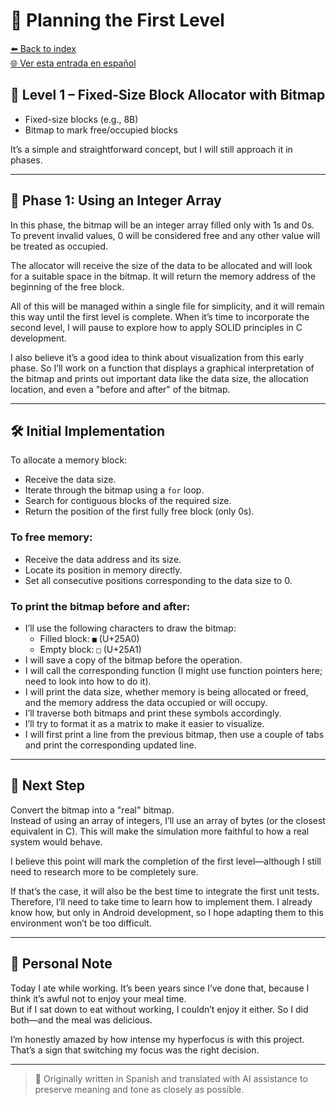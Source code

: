 # 🧱 Planning the First Level

[⬅️ Back to index](../journal_index.md)  
[🌐 Ver esta entrada en español](../../es/entries/2025-07-21_allolab.es.md)

## 🧱 Level 1 – Fixed-Size Block Allocator with Bitmap

- Fixed-size blocks (e.g., 8B)  
- Bitmap to mark free/occupied blocks

It’s a simple and straightforward concept, but I will still approach it in phases.

---

## 🧪 Phase 1: Using an Integer Array

In this phase, the bitmap will be an integer array filled only with 1s and 0s. To prevent invalid values, 0 will be considered free and any other value will be treated as occupied.

The allocator will receive the size of the data to be allocated and will look for a suitable space in the bitmap. It will return the memory address of the beginning of the free block.

All of this will be managed within a single file for simplicity, and it will remain this way until the first level is complete. When it’s time to incorporate the second level, I will pause to explore how to apply SOLID principles in C development.

I also believe it’s a good idea to think about visualization from this early phase. So I’ll work on a function that displays a graphical interpretation of the bitmap and prints out important data like the data size, the allocation location, and even a "before and after" of the bitmap.

---

## 🛠️ Initial Implementation

To allocate a memory block:
- Receive the data size.
- Iterate through the bitmap using a `for` loop.
- Search for contiguous blocks of the required size.
- Return the position of the first fully free block (only 0s).

### To free memory:
- Receive the data address and its size.
- Locate its position in memory directly.
- Set all consecutive positions corresponding to the data size to 0.

### To print the bitmap before and after:
- I’ll use the following characters to draw the bitmap:
  - Filled block: `■` (U+25A0)
  - Empty block: `□` (U+25A1)
- I will save a copy of the bitmap before the operation.
- I will call the corresponding function (I might use function pointers here; need to look into how to do it).
- I will print the data size, whether memory is being allocated or freed, and the memory address the data occupied or will occupy.
- I’ll traverse both bitmaps and print these symbols accordingly.
- I’ll try to format it as a matrix to make it easier to visualize.
- I will first print a line from the previous bitmap, then use a couple of tabs and print the corresponding updated line.

---

## 🔁 Next Step

Convert the bitmap into a "real" bitmap.  
Instead of using an array of integers, I’ll use an array of bytes (or the closest equivalent in C). This will make the simulation more faithful to how a real system would behave.

I believe this point will mark the completion of the first level—although I still need to research more to be completely sure.

If that’s the case, it will also be the best time to integrate the first unit tests. Therefore, I’ll need to take time to learn how to implement them. I already know how, but only in Android development, so I hope adapting them to this environment won’t be too difficult.

---

## 📝 Personal Note

Today I ate while working. It’s been years since I’ve done that, because I think it’s awful not to enjoy your meal time.  
But if I sat down to eat without working, I couldn’t enjoy it either. So I did both—and the meal was delicious.

I’m honestly amazed by how intense my hyperfocus is with this project. That’s a sign that switching my focus was the right decision.

---

> 📝 Originally written in Spanish and translated with AI assistance to preserve meaning and tone as closely as possible.